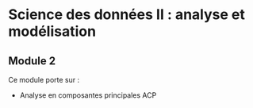 # Science des données II : analyse et modélisation
## Module 2

Ce module porte sur :

- Analyse en composantes principales ACP
